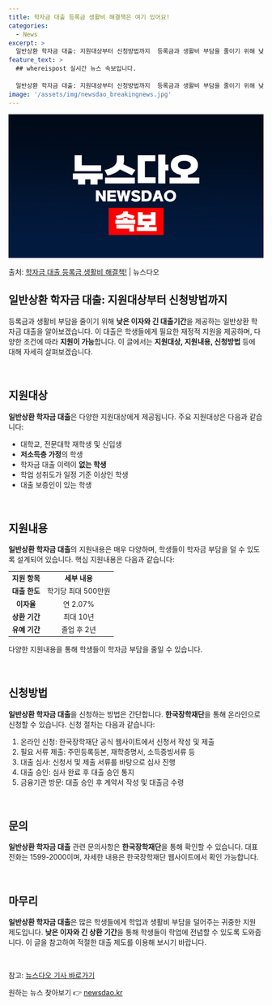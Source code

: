 ```yaml
---
title: 학자금 대출 등록금 생활비 해결책은 여기 있어요!
categories:
  - News
excerpt: >
  일반상환 학자금 대출: 지원대상부터 신청방법까지  등록금과 생활비 부담을 줄이기 위해 낮은 이자와 긴 대출기…
feature_text: >
  ## whereispost 실시간 뉴스 속보입니다.

  일반상환 학자금 대출: 지원대상부터 신청방법까지  등록금과 생활비 부담을 줄이기 위해 낮은 이자와 긴 대출기…
image: '/assets/img/newsdao_breakingnews.jpg'
---
```


![뉴스다오 속보](/assets/img/newsdao_breakingnews.jpg)

<p>출처: <a href="https://newsdao.kr/4027" rel="dofollow">학자금 대출 등록금 생활비 해결책!</a> | 뉴스다오</p>

<h2 data-ke-size="size26">일반상환 학자금 대출: 지원대상부터 신청방법까지</h2>
등록금과 생활비 부담을 줄이기 위해 <b>낮은 이자와 긴 대출기간</b>을 제공하는 일반상환 학자금 대출을 알아보겠습니다. 이 대출은 학생들에게 필요한 재정적 지원을 제공하며, 다양한 조건에 따라 <b>지원이 가능</b>합니다. 이 글에서는 <b>지원대상, 지원내용, 신청방법</b> 등에 대해 자세히 살펴보겠습니다.

<p data-ke-size="size16">&nbsp;</p>

<h2 data-ke-size="size24">지원대상</h2>
<b>일반상환 학자금 대출</b>은 다양한 지원대상에게 제공됩니다. 주요 지원대상은 다음과 같습니다:
<ul>
    <li>대학교, 전문대학 재학생 및 신입생</li>
    <li><b>저소득층 가정</b>의 학생</li>
    <li>학자금 대출 이력이 <b>없는 학생</b></li>
    <li>학업 성취도가 일정 기준 이상인 학생</li>
    <li>대출 보증인이 있는 학생</li>
</ul>

<p data-ke-size="size16">&nbsp;</p>

<h2 data-ke-size="size24">지원내용</h2>
<b>일반상환 학자금 대출</b>의 지원내용은 매우 다양하며, 학생들이 학자금 부담을 덜 수 있도록 설계되어 있습니다. 핵심 지원내용은 다음과 같습니다:
<table>
    <tr>
        <td style="text-align: center; height: 17px;"><b>지원 항목</b></td>
        <td style="text-align: center; height: 17px;"><b>세부 내용</b></td>
    </tr>
    <tr>
        <td style="text-align: center; height: 17px;"><b>대출 한도</b></td>
        <td style="text-align: center; height: 17px;">학기당 최대 500만원</td>
    </tr>
    <tr>
        <td style="text-align: center; height: 17px;"><b>이자율</b></td>
        <td style="text-align: center; height: 17px;">연 2.07%</td>
    </tr>
    <tr>
        <td style="text-align: center; height: 17px;"><b>상환 기간</b></td>
        <td style="text-align: center; height: 17px;">최대 10년</td>
    </tr>
    <tr>
        <td style="text-align: center; height: 17px;"><b>유예 기간</b></td>
        <td style="text-align: center; height: 17px;">졸업 후 2년</td>
    </tr>
</table>
다양한 지원내용을 통해 학생들이 학자금 부담을 줄일 수 있습니다.

<p data-ke-size="size16">&nbsp;</p>

<h2 data-ke-size="size24">신청방법</h2>
<b>일반상환 학자금 대출</b>을 신청하는 방법은 간단합니다. <b>한국장학재단</b>을 통해 온라인으로 신청할 수 있습니다. 신청 절차는 다음과 같습니다:
<ol>
    <li>온라인 신청: 한국장학재단 공식 웹사이트에서 신청서 작성 및 제출</li>
    <li>필요 서류 제출: 주민등록등본, 재학증명서, 소득증빙서류 등</li>
    <li>대출 심사: 신청서 및 제출 서류를 바탕으로 심사 진행</li>
    <li>대출 승인: 심사 완료 후 대출 승인 통지</li>
    <li>금융기관 방문: 대출 승인 후 계약서 작성 및 대출금 수령</li>
</ol>

<p data-ke-size="size16">&nbsp;</p>

<h2 data-ke-size="size24">문의</h2>
<b>일반상환 학자금 대출</b> 관련 문의사항은 <b>한국장학재단</b>을 통해 확인할 수 있습니다. 대표 전화는 1599-2000이며, 자세한 내용은 한국장학재단 웹사이트에서 확인 가능합니다.

<p data-ke-size="size16">&nbsp;</p>

<h2 data-ke-size="size24">마무리</h2>
<b>일반상환 학자금 대출</b>은 많은 학생들에게 학업과 생활비 부담을 덜어주는 귀중한 지원 제도입니다. <b>낮은 이자와 긴 상환 기간</b>을 통해 학생들이 학업에 전념할 수 있도록 도와줍니다. 이 글을 참고하여 적절한 대출 제도를 이용해 보시기 바랍니다. 

<p data-ke-size="size16">&nbsp;</p>

참고: [뉴스다오 기사 바로가기](https://newsdao.kr/4027) 

원하는 뉴스 찾아보기 👉 <a href="https://newsdao.kr" rel="dofollow">newsdao.kr</a>



